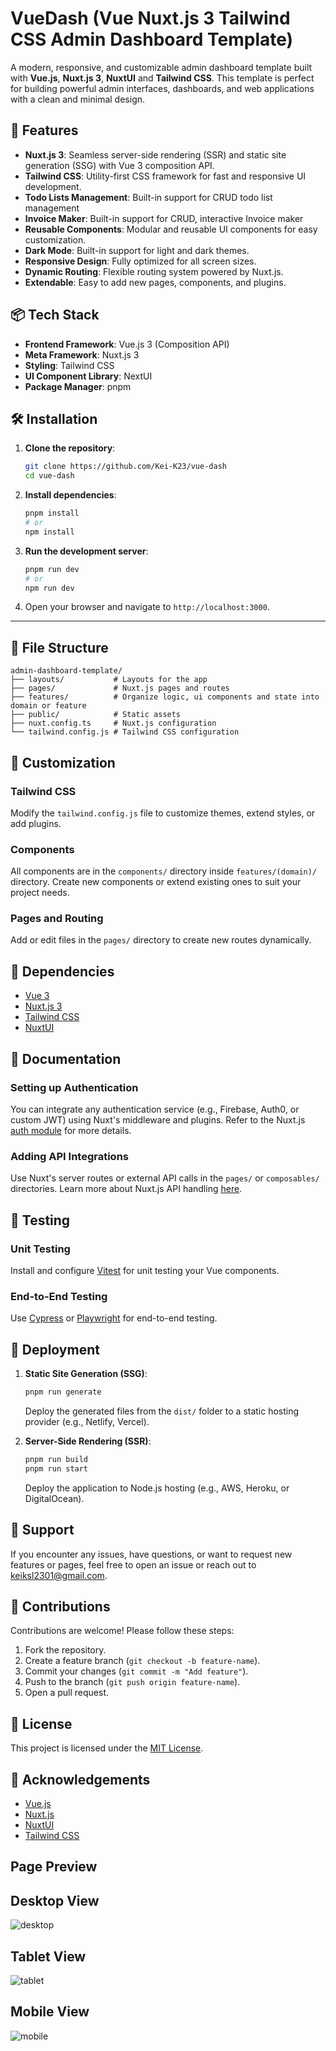 # VueDash (Vue Nuxt.js 3 Tailwind CSS Admin Dashboard Template)

A modern, responsive, and customizable admin dashboard template built with **Vue.js**, **Nuxt.js 3**, **NuxtUI** and **Tailwind CSS**. This template is perfect for building powerful admin interfaces, dashboards, and web applications with a clean and minimal design.

## 🚀 Features

- **Nuxt.js 3**: Seamless server-side rendering (SSR) and static site generation (SSG) with Vue 3 composition API.
- **Tailwind CSS**: Utility-first CSS framework for fast and responsive UI development.
- **Todo Lists Management**: Built-in support for CRUD todo list management
- **Invoice Maker**: Built-in support for CRUD, interactive Invoice maker
- **Reusable Components**: Modular and reusable UI components for easy customization.
- **Dark Mode**: Built-in support for light and dark themes.
- **Responsive Design**: Fully optimized for all screen sizes.
- **Dynamic Routing**: Flexible routing system powered by Nuxt.js.
- **Extendable**: Easy to add new pages, components, and plugins.

## 📦 Tech Stack

- **Frontend Framework**: Vue.js 3 (Composition API)
- **Meta Framework**: Nuxt.js 3
- **Styling**: Tailwind CSS
- **UI Component Library**: NextUI
- **Package Manager**: pnpm

## 🛠️ Installation

1. **Clone the repository**:
   ```bash
   git clone https://github.com/Kei-K23/vue-dash
   cd vue-dash
   ```
2. **Install dependencies**:

   ```bash
   pnpm install
   # or
   npm install
   ```

3. **Run the development server**:

   ```bash
   pnpm run dev
   # or
   npm run dev
   ```

4. Open your browser and navigate to `http://localhost:3000`.

---

## 📄 File Structure

```
admin-dashboard-template/
├── layouts/           # Layouts for the app
├── pages/             # Nuxt.js pages and routes
├── features/          # Organize logic, ui components and state into domain or feature
├── public/            # Static assets
├── nuxt.config.ts     # Nuxt.js configuration
└── tailwind.config.js # Tailwind CSS configuration
```

## 🎨 Customization

### Tailwind CSS

Modify the `tailwind.config.js` file to customize themes, extend styles, or add plugins.

### Components

All components are in the `components/` directory inside `features/(domain)/` directory. Create new components or extend existing ones to suit your project needs.

### Pages and Routing

Add or edit files in the `pages/` directory to create new routes dynamically.

## 🧩 Dependencies

- [Vue 3](https://vuejs.org/)
- [Nuxt.js 3](https://v3.nuxtjs.org/)
- [Tailwind CSS](https://tailwindcss.com/)
- [NuxtUI](https://ui.nuxt.com/)

## 📖 Documentation

### Setting up Authentication

You can integrate any authentication service (e.g., Firebase, Auth0, or custom JWT) using Nuxt's middleware and plugins. Refer to the Nuxt.js [auth module](https://auth.nuxtjs.org/) for more details.

### Adding API Integrations

Use Nuxt's server routes or external API calls in the `pages/` or `composables/` directories. Learn more about Nuxt.js API handling [here](https://nuxt.com/docs/guide/directory-structure/server).

## 🧪 Testing

### Unit Testing

Install and configure [Vitest](https://vitest.dev/) for unit testing your Vue components.

### End-to-End Testing

Use [Cypress](https://www.cypress.io/) or [Playwright](https://playwright.dev/) for end-to-end testing.

## 📂 Deployment

1. **Static Site Generation (SSG)**:

   ```bash
   pnpm run generate
   ```

   Deploy the generated files from the `dist/` folder to a static hosting provider (e.g., Netlify, Vercel).

2. **Server-Side Rendering (SSR)**:
   ```bash
   pnpm run build
   pnpm run start
   ```
   Deploy the application to Node.js hosting (e.g., AWS, Heroku, or DigitalOcean).

## 📧 Support

If you encounter any issues, have questions, or want to request new features or pages, feel free to open an issue or reach out to [keiksl2301@gmail.com](mailto:keiksl2301@gmail.com).

## 🤝 Contributions

Contributions are welcome! Please follow these steps:

1. Fork the repository.
2. Create a feature branch (`git checkout -b feature-name`).
3. Commit your changes (`git commit -m "Add feature"`).
4. Push to the branch (`git push origin feature-name`).
5. Open a pull request.

## 📜 License

This project is licensed under the [MIT License](./LICENSE).

## 🌟 Acknowledgements

- [Vue.js](https://vuejs.org/)
- [Nuxt.js](https://v3.nuxtjs.org/)
- [NuxtUI](https://ui.nuxt.com/)
- [Tailwind CSS](https://tailwindcss.com/)

## Page Preview

## Desktop View

![desktop](/public/page-screens/Macbook-Air-1559x975.png)

## Tablet View

![tablet](/public/page-screens/iPad-Air-5-820x1180.png)

## Mobile View

![mobile](/public/page-screens/iPhone-14-Pro-Max-395x932.png)

